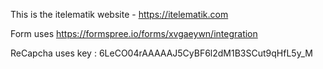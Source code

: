 This is the itelematik website - https://itelematik.com

Form uses
https://formspree.io/forms/xvgaeywn/integration

ReCapcha uses 
key : 6LeCO04rAAAAAJ5CyBF6l2dM1B3SCut9qHfL5y_M
